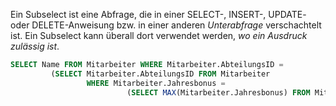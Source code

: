 Ein Subselect ist eine Abfrage, die in einer SELECT-, INSERT-, UPDATE- oder DELETE-Anweisung bzw. in einer anderen *Unterabfrage* verschachtelt ist. Ein Subselect kann überall dort verwendet werden, *wo ein Ausdruck zulässig ist*.

``` sql
SELECT Name FROM Mitarbeiter WHERE Mitarbeiter.AbteilungsID =
         (SELECT Mitarbeiter.AbteilungsID FROM Mitarbeiter 
                 WHERE Mitarbeiter.Jahresbonus = 
                          (SELECT MAX(Mitarbeiter.Jahresbonus) FROM Mitarbeiter));
```
